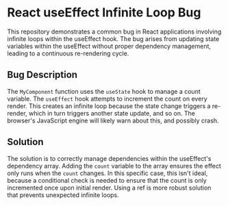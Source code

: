 # React useEffect Infinite Loop Bug
This repository demonstrates a common bug in React applications involving infinite loops within the useEffect hook.  The bug arises from updating state variables within the useEffect without proper dependency management, leading to a continuous re-rendering cycle.

## Bug Description
The `MyComponent` function uses the `useState` hook to manage a count variable. The `useEffect` hook attempts to increment the count on every render. This creates an infinite loop because the state change triggers a re-render, which in turn triggers another state update, and so on.  The browser's JavaScript engine will likely warn about this, and possibly crash.

## Solution
The solution is to correctly manage dependencies within the useEffect's dependency array. Adding the `count` variable to the array ensures the effect only runs when the `count` changes.  In this specific case, this isn't ideal, because a conditional check is needed to ensure that the count is only incremented once upon initial render. Using a ref is more robust solution that prevents unexpected infinite loops.
